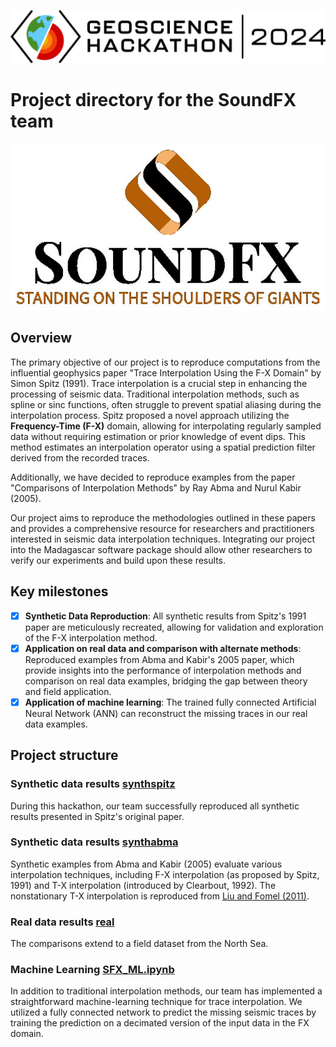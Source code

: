 ![](../2024-Geoscience-Hackathon-Logo.jpg)

# Project directory for the SoundFX team

![](SoundFX-Logo.jpg)

## Overview

The primary objective of our project is to reproduce computations from the influential geophysics paper "Trace Interpolation Using the F-X Domain" by Simon Spitz (1991). Trace interpolation is a crucial step in enhancing the processing of seismic data. Traditional interpolation methods, such as spline or sinc functions, often struggle to prevent spatial aliasing during the interpolation process. Spitz proposed a novel approach utilizing the **Frequency-Time (F-X)** domain, allowing for interpolating regularly sampled data without requiring estimation or prior knowledge of event dips. This method estimates an interpolation operator using a spatial prediction filter derived from the recorded traces.

Additionally, we have decided to reproduce examples from the paper "Comparisons of Interpolation Methods" by Ray Abma and Nurul Kabir (2005). 

Our project aims to reproduce the methodologies outlined in these papers and provides a comprehensive resource for researchers and practitioners interested in seismic data interpolation techniques. Integrating our project into the Madagascar software package should allow other researchers to verify our experiments and build upon these results.

##  Key milestones

- [x] **Synthetic Data Reproduction**: All synthetic results from Spitz's 1991 paper are meticulously recreated, allowing for validation and exploration of the F-X interpolation method.
- [X] **Application on real data and comparison with alternate methods**: Reproduced examples from Abma and Kabir's 2005 paper, which provide insights into the performance of  interpolation methods and comparison on real data examples, bridging the gap between theory and field application.
- [X] **Application of machine learning**: The trained fully connected Artificial Neural Network (ANN) can reconstruct the missing traces in our real data examples.

## Project structure

### Synthetic data results [synthspitz](synthspitz/SConstruct)

During this hackathon, our team successfully reproduced all synthetic results presented in Spitz's original paper. 

### Synthetic data results [synthabma](abma/SConstruct)

Synthetic examples from Abma and Kabir (2005) evaluate various interpolation techniques, including F-X interpolation (as proposed by Spitz, 1991) and T-X interpolation (introduced by Clearbout, 1992). The nonstationary T-X interpolation is reproduced from [Liu and Fomel (2011)](../../tccs/apefint/ray/SConstruct).

### Real data results [real](abma/SConstruct)   

The comparisons extend to a field dataset from the North Sea.

### Machine Learning  [SFX_ML.ipynb](SFX_ML.ipynb)

In addition to traditional interpolation methods, our team has implemented a straightforward machine-learning technique for trace interpolation. We utilized a fully connected network to predict the missing seismic traces by training the prediction on a decimated version of the input data in the FX domain.
